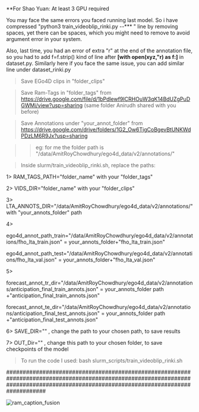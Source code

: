 **For Shao Yuan: At least 3 GPU required

You may face the same errors you faced running last model. So i have compressed "python3 train_videoblip_rinki.py --*** " line by removing spaces, yet there can be spaces, which you might need to remove to avoid argument error in your system.

Also, last time, you had an error of extra "r" at the end of the annotation file, so you had to add 
f=f.strip() kind of line after **[with open(xyz,"r) as f:]** in dataset.py. Similarly here if you face the same issue, you can add similar line under dataset_rinki.py



> Save EGo4D clips in "folder_clips" 

> Save Ram-Tags in "folder_tags" from https://drive.google.com/file/d/1bPdlewf9ICRHOuW3qK14BdUZgPuDGWMi/view?usp=sharing
(same folder Anirudh shared with you before)

> Save Annotations under "your_annot_folder" from https://drive.google.com/drive/folders/1G2_Ow6TjgCoBgevBtUNKWdPDzLM6R9Jx?usp=sharing

>>  eg: for me the folder path is "/data/AmitRoyChowdhury/ego4d_data/v2/annotations/"







> Inside slurm/train_videoblip_rinki.sh, replace the paths:

1> RAM_TAGS_PATH="folder_name" with your "folder_tags"

2> VIDS_DIR="folder_name" with your "folder_clips"

3> LTA_ANNOTS_DIR="/data/AmitRoyChowdhury/ego4d_data/v2/annotations/" with "your_annots_folder" path

4>

ego4d_annot_path_train="/data/AmitRoyChowdhury/ego4d_data/v2/annotations/fho_lta_train.json"  =  your_annots_folder+"fho_lta_train.json"

ego4d_annot_path_test="/data/AmitRoyChowdhury/ego4d_data/v2/annotations/fho_lta_val.json"  =  your_annots_folder+"fho_lta_val.json"

5> 

forecast_annot_tr_dir="/data/AmitRoyChowdhury/ego4d_data/v2/annotations/anticipation_final_train_annots.json"  =  your_annots_folder path +"anticipation_final_train_annots.json"

forecast_annot_te_dir="/data/AmitRoyChowdhury/ego4d_data/v2/annotations/anticipation_final_test_annots.json" =  your_annots_folder path +"anticipation_final_test_annots.json"

6>  SAVE_DIR="" , change the path to your chosen path, to save results

7>  OUT_Dir="" , change this path to your chosen folder, to save checkpoints of the model




> To run the code I used:
bash slurm_scripts/train_videoblip_rinki.sh


####################################################################################################################################################################################



![ram_caption_fusion](https://github.com/rinki447/anticipation_Rinki/assets/132046732/9eaf1ac8-1f77-4023-a248-39858b977006)




